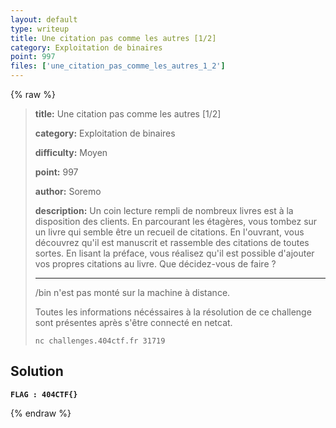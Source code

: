 ```yaml
---
layout: default
type: writeup
title: Une citation pas comme les autres [1/2]
category: Exploitation de binaires
point: 997
files: ['une_citation_pas_comme_les_autres_1_2']
---
```


{% raw %}
> **title:** Une citation pas comme les autres [1/2]
>
> **category:** Exploitation de binaires
>
> **difficulty:** Moyen
>
> **point:** 997
>
> **author:** Soremo
>
> **description:**
> Un coin lecture rempli de nombreux livres est à la disposition des clients. En parcourant les étagères, vous tombez sur un livre qui semble être un recueil de citations. En l'ouvrant, vous découvrez qu'il est manuscrit et rassemble des citations de toutes sortes. En lisant la préface, vous réalisez qu'il est possible d'ajouter vos propres citations au livre. Que décidez-vous de faire ?
> 
> ***
> 
> /bin n'est pas monté sur la machine à distance.
> 
> Toutes les informations nécéssaires à la résolution de ce challenge sont présentes après s'être connecté en netcat.
> 
> ```
> nc challenges.404ctf.fr 31719
> ```

## Solution


**`FLAG : 404CTF{}`**

{% endraw %}